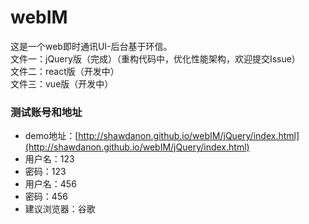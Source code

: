 # webIM
这是一个web即时通讯UI-后台基于环信。  
文件一：jQuery版（完成）（重构代码中，优化性能架构，欢迎提交Issue）  
文件二：react版（开发中）  
文件三：vue版（开发中）  
 
### 测试账号和地址
* demo地址：[http://shawdanon.github.io/webIM/jQuery/index.html](http://shawdanon.github.io/webIM/jQuery/index.html)
* 用户名：123 
* 密码：123 
* 用户名：456 
* 密码：456 
* 建议浏览器：谷歌